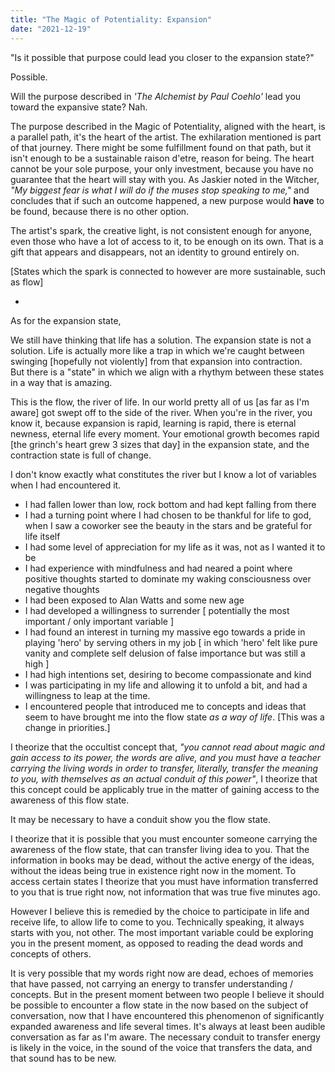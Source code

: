 ```yaml
---
title: "The Magic of Potentiality: Expansion"
date: "2021-12-19"
---
```


"Is it possible that purpose could lead you closer to the expansion state?"

Possible. 

Will the purpose described in _'The Alchemist by Paul Coehlo'_ lead you toward the expansive state? Nah. 

The purpose described in the Magic of Potentiality, aligned with the heart, is a parallel path, it's the heart of the artist. 
The exhilaration mentioned is part of that journey. 
There might be some fulfillment found on that path, but it isn't enough to be a sustainable raison d'etre, reason for being. 
The heart cannot be your sole purpose, your only investment, because you have no guarantee that the heart will stay with you. 
As Jaskier noted in the Witcher, _"My biggest fear is what I will do if the muses stop speaking to me,"_ and concludes 
that if such an outcome happened, a new purpose would **have** to be found, because there is no other option. 

The artist's spark, the creative light, is not consistent enough for anyone, even those who have a lot of access to it,
to be enough on its own. That is a gift that appears and disappears, not an identity to ground entirely on. 

[States which the spark is connected to however are more sustainable, such as flow] 

-

As for the expansion state, 

We still have thinking that life has a solution. The expansion state is not a solution. Life is actually more like a trap in which we're caught between swinging [hopefully not violently] from that expansion into contraction.  
But there is a "state" in which we align with a rhythym between these states in a way that is amazing. 

This is the flow, the river of life. In our world pretty all of us [as far as I'm aware] got swept off to the side of the river. 
When you're in the river, you know it, because expansion is rapid, learning is rapid, there is eternal newness, eternal life every moment. Your emotional growth becomes rapid [the grinch's heart grew 3 sizes that day] in the expansion state, 
and the contraction state is full of change. 

I don't know exactly what constitutes the river but I know a lot of variables when I had encountered it. 
- I had fallen lower than low, rock bottom and had kept falling from there 
- I had a turning point where I had chosen to be thankful for life to god, when I saw a coworker see the beauty in the stars and be grateful for life itself 
- I had some level of appreciation for my life as it was, not as I wanted it to be 
- I had experience with mindfulness and had neared a point where positive thoughts started to dominate my waking consciousness over negative thoughts 
- I had been exposed to Alan Watts and some new age 
- I had developed a willingness to surrender [ potentially the most important / only important variable ] 
- I had found an interest in turning my massive ego towards a pride in playing 'hero' by serving others in my job [ in which 'hero' felt like pure vanity and complete self delusion of false importance but was still a high ]  
- I had high intentions set, desiring to become compassionate and kind
- I was participating in my life and allowing it to unfold a bit, and had a willingness to leap at the time.  
- I encountered people that introduced me to concepts and ideas that seem to have brought me into the flow state _as a way of life_. [This was a change in priorities.]

I theorize that the occultist concept that, _"you cannot read about magic and gain access to its power, the words are alive, and you must have a teacher carrying the living words in order to transfer, literally, transfer 
the meaning to you, with themselves as an actual conduit of this power"_, I theorize that this concept could be applicably true in the matter of gaining access to the awareness of this flow state. 

It may be necessary to have a conduit show you the flow state. 

I theorize that it is possible that you must encounter someone carrying the awareness of the flow state, that can transfer living idea to you. 
That the information in books may be dead, without the active energy of the ideas, without the ideas being true in existence right now in the moment. 
To access certain states I theorize that you must have information transferred to you that is true right now, not information that was true five minutes ago. 

However I believe this is remedied by the choice to participate in life and receive life, to allow life to come to you. 
Technically speaking, it always starts with you, not other. The most important variable could be exploring you in the present moment, as opposed to reading the dead words and concepts of others. 

It is very possible that my words right now are dead, echoes of memories that have passed, not carrying an energy to transfer understanding / concepts. 
But in the present moment between two people I believe it should be possible to encounter a flow state in the now based on the subject of conversation, 
now that I have encountered this phenomenon of significantly expanded awareness and life several times. 
It's always at least been audible conversation as far as I'm aware. The necessary conduit to transfer energy is likely in the voice, 
in the sound of the voice that transfers the data, and that sound has to be new. 